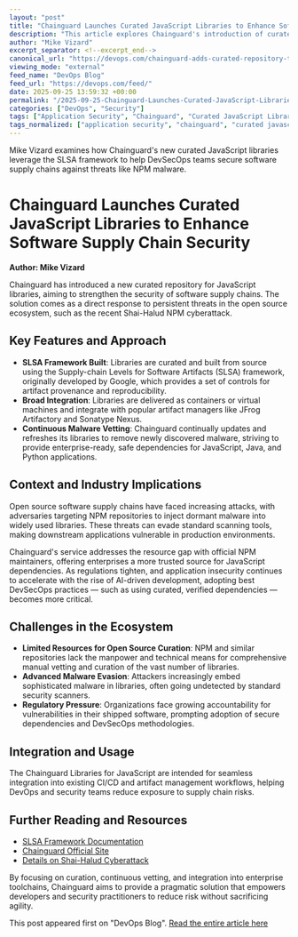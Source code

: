 ```yaml
---
layout: "post"
title: "Chainguard Launches Curated JavaScript Libraries to Enhance Software Supply Chain Security"
description: "This article explores Chainguard's introduction of curated JavaScript libraries built on the SLSA framework, focusing on securing software supply chains and mitigating NPM malware risks. It reviews recent incidents like the Shai-Halud cyberattack, the challenges of securing open source dependencies, and the need for best DevSecOps practices. Integration with existing artifact managers and the importance of continuous library vetting for malware are emphasized, making this relevant to developers and security-focused DevOps teams."
author: "Mike Vizard"
excerpt_separator: <!--excerpt_end-->
canonical_url: "https://devops.com/chainguard-adds-curated-repository-to-secure-javascript-libraries/"
viewing_mode: "external"
feed_name: "DevOps Blog"
feed_url: "https://devops.com/feed/"
date: 2025-09-25 13:59:32 +00:00
permalink: "/2025-09-25-Chainguard-Launches-Curated-JavaScript-Libraries-to-Enhance-Software-Supply-Chain-Security.html"
categories: ["DevOps", "Security"]
tags: ["Application Security", "Chainguard", "Curated JavaScript Libraries", "Curated Packages", "Cyberattack", "Dependency Management", "DevOps", "DevSecOps", "DevSecOps Practices", "JavaScript Dependency Security", "JavaScript Libraries", "JFrog Artifactory", "Malware in Open Source", "Malware Mitigation", "npm", "npm Security", "Open Source Security", "Open Source Software Security", "Posts", "Secure Artifact Management", "Secure Software Supply Chain", "Security", "Shai Halud Cyberattack", "SLSA Framework", "Social Facebook", "Social LinkedIn", "Social X", "Software Supply Chain", "Sonatype Nexus"]
tags_normalized: ["application security", "chainguard", "curated javascript libraries", "curated packages", "cyberattack", "dependency management", "devops", "devsecops", "devsecops practices", "javascript dependency security", "javascript libraries", "jfrog artifactory", "malware in open source", "malware mitigation", "npm", "npm security", "open source security", "open source software security", "posts", "secure artifact management", "secure software supply chain", "security", "shai halud cyberattack", "slsa framework", "social facebook", "social linkedin", "social x", "software supply chain", "sonatype nexus"]
---
```


Mike Vizard examines how Chainguard's new curated JavaScript libraries leverage the SLSA framework to help DevSecOps teams secure software supply chains against threats like NPM malware.<!--excerpt_end-->

# Chainguard Launches Curated JavaScript Libraries to Enhance Software Supply Chain Security

**Author: Mike Vizard**

Chainguard has introduced a new curated repository for JavaScript libraries, aiming to strengthen the security of software supply chains. The solution comes as a direct response to persistent threats in the open source ecosystem, such as the recent Shai-Halud NPM cyberattack.

## Key Features and Approach

- **SLSA Framework Built**: Libraries are curated and built from source using the Supply-chain Levels for Software Artifacts (SLSA) framework, originally developed by Google, which provides a set of controls for artifact provenance and reproducibility.
- **Broad Integration**: Libraries are delivered as containers or virtual machines and integrate with popular artifact managers like JFrog Artifactory and Sonatype Nexus.
- **Continuous Malware Vetting**: Chainguard continually updates and refreshes its libraries to remove newly discovered malware, striving to provide enterprise-ready, safe dependencies for JavaScript, Java, and Python applications.

## Context and Industry Implications

Open source software supply chains have faced increasing attacks, with adversaries targeting NPM repositories to inject dormant malware into widely used libraries. These threats can evade standard scanning tools, making downstream applications vulnerable in production environments.

Chainguard's service addresses the resource gap with official NPM maintainers, offering enterprises a more trusted source for JavaScript dependencies. As regulations tighten, and application insecurity continues to accelerate with the rise of AI-driven development, adopting best DevSecOps practices — such as using curated, verified dependencies — becomes more critical.

## Challenges in the Ecosystem

- **Limited Resources for Open Source Curation**: NPM and similar repositories lack the manpower and technical means for comprehensive manual vetting and curation of the vast number of libraries.
- **Advanced Malware Evasion**: Attackers increasingly embed sophisticated malware in libraries, often going undetected by standard security scanners.
- **Regulatory Pressure**: Organizations face growing accountability for vulnerabilities in their shipped software, prompting adoption of secure dependencies and DevSecOps methodologies.

## Integration and Usage

The Chainguard Libraries for JavaScript are intended for seamless integration into existing CI/CD and artifact management workflows, helping DevOps and security teams reduce exposure to supply chain risks.

## Further Reading and Resources

- [SLSA Framework Documentation](https://slsa.dev/)
- [Chainguard Official Site](https://chainguard.dev/)
- [Details on Shai-Halud Cyberattack](https://devops.com/shai-hulud-attacks-shake-software-supply-chain-security-confidence/)

By focusing on curation, continuous vetting, and integration into enterprise toolchains, Chainguard aims to provide a pragmatic solution that empowers developers and security practitioners to reduce risk without sacrificing agility.

This post appeared first on "DevOps Blog". [Read the entire article here](https://devops.com/chainguard-adds-curated-repository-to-secure-javascript-libraries/)
